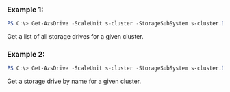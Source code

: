 ### Example 1:
```powershell
PS C:\> Get-AzsDrive -ScaleUnit s-cluster -StorageSubSystem s-cluster.DomainFQDN
```

Get a list of all storage drives for a given cluster.

### Example 2:
```powershell
PS C:\> Get-AzsDrive -ScaleUnit s-cluster -StorageSubSystem s-cluster.DomainFQDN -Name '{a185d466-4d21-4c1f-9489-7c9c66b6b172}:PD:{fd389cf7-2115-2144-5afe-27910562d6b3}'
```

Get a storage drive by name for a given cluster.

